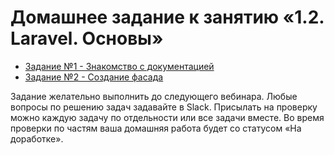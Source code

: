 # Домашнее задание к занятию «1.2. Laravel. Основы»

* [Задание №1 - Знакомство с документацией](exercise-01.md)
* [Задание №2 - Создание фасада](exercise-02.md)

Задание желательно выполнить до следующего вебинара. Любые вопросы по решению задач задавайте в Slack.
Присылать на проверку можно каждую задачу по отдельности или все задачи вместе. Во время проверки по частям ваша домашняя работа будет со статусом «На доработке».

